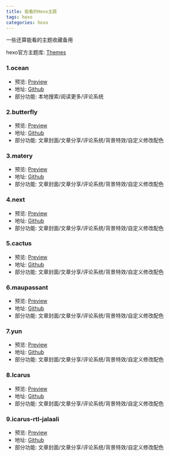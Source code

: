 ```yaml
---
title: 能看的Hexo主题
tags: hexo
categories: hexo
---
```


一些还算能看的主题收藏备用

hexo官方主题库: [Themes](https://hexo.io/themes/)

<!--more-->

### 1.ocean

* 预览: [Preview](https://zhwangart.github.io/)
* 地址: [Github](https://github.com/zhwangart/hexo-theme-ocean)
* 部分功能: 本地搜索/阅读更多/评论系统

### 2.butterfly

* 预览: [Preview](https://demo.jerryc.me/)
* 地址: [Github](https://github.com/jerryc127/hexo-theme-butterfly)
* 部分功能: 文章封面/文章分享/评论系统/背景特效/自定义修改配色

### 3.matery

* 预览: [Preview](http://blinkfox.com/)
* 地址: [Github](https://github.com/blinkfox/hexo-theme-matery)
* 部分功能: 文章封面/文章分享/评论系统/背景特效/自定义修改配色


### 4.next
* 预览: [Preview](http://blinkfox.com/)
* 地址: [Github](https://github.com/iissnan/hexo-theme-next)
* 部分功能: 文章封面/文章分享/评论系统/背景特效/自定义修改配色




### 5.cactus
* 预览: [Preview](http://blinkfox.com/)
* 地址: [Github](https://github.com/zhwangart/hexo-theme-ocean)
* 部分功能: 文章封面/文章分享/评论系统/背景特效/自定义修改配色



### 6.maupassant
* 预览: [Preview](http://blinkfox.com/)
* 地址: [Github](https://github.com/tufu9441/maupassant-hexo)
* 部分功能: 文章封面/文章分享/评论系统/背景特效/自定义修改配色




### 7.yun
* 预览: [Preview](http://blinkfox.com/)
* 地址: [Github](https://github.com/YunYouJun/hexo-theme-yun)
* 部分功能: 文章封面/文章分享/评论系统/背景特效/自定义修改配色




### 8.Icarus
* 预览: [Preview](http://blinkfox.com/)
* 地址: [Github](https://github.com/ppoffice/hexo-theme-icarus)
* 部分功能: 文章封面/文章分享/评论系统/背景特效/自定义修改配色




### 9.icarus-rtl-jalaali
* 预览: [Preview](http://blinkfox.com/)
* 地址: [Github](http://ghaseminya.ir/)
* 部分功能: 文章封面/文章分享/评论系统/背景特效/自定义修改配色

